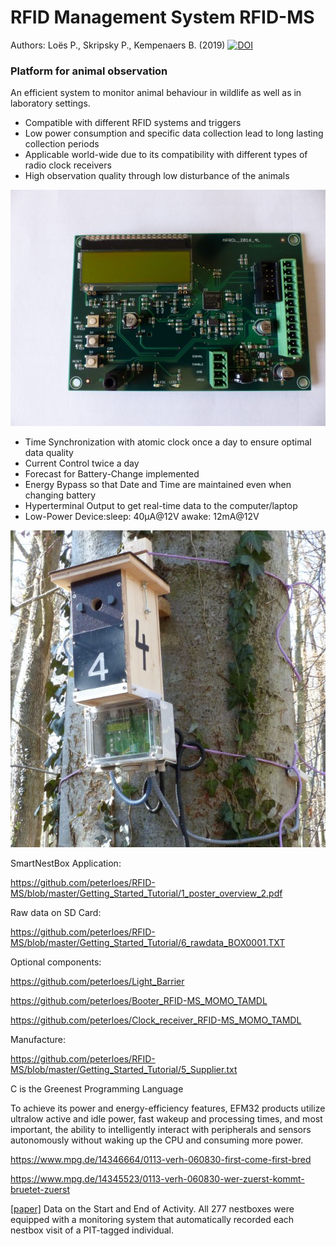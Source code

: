 ﻿# RFID Management System RFID-MS
 
Authors: Loës P., Skripsky P., Kempenaers B. (2019) [![DOI](https://zenodo.org/badge/210345432.svg)](https://zenodo.org/badge/latestdoi/210345432)


### Platform for animal observation 

An efficient system to monitor animal behaviour in wildlife
as well as in laboratory settings.

-	Compatible with different RFID systems and triggers
-	Low power consumption and specific data collection lead to long lasting collection periods
-	Applicable world-wide due to its compatibility with different types of radio clock receivers 
-	High observation quality through low disturbance of the animals

![My image](https://github.com/peterloes/RFID-MS/blob/master/Getting_Started_Tutorial/2_Electronic_board.jpg)

- Time Synchronization with atomic clock once a day to ensure optimal data quality
- Current Control twice a day
- Forecast for Battery-Change implemented
- Energy Bypass so that Date and Time are maintained even when changing battery
- Hyperterminal Output to get real-time data to the computer/laptop
- Low-Power Device:sleep: 40µA@12V awake: 12mA@12V


![My image](https://github.com/peterloes/RFID-MS/blob/master/Getting_Started_Tutorial/1_SNB.JPG)

SmartNestBox Application:

https://github.com/peterloes/RFID-MS/blob/master/Getting_Started_Tutorial/1_poster_overview_2.pdf

Raw data on SD Card:

https://github.com/peterloes/RFID-MS/blob/master/Getting_Started_Tutorial/6_rawdata_BOX0001.TXT

Optional components:

https://github.com/peterloes/Light_Barrier

https://github.com/peterloes/Booter_RFID-MS_MOMO_TAMDL

https://github.com/peterloes/Clock_receiver_RFID-MS_MOMO_TAMDL

Manufacture:

https://github.com/peterloes/RFID-MS/blob/master/Getting_Started_Tutorial/5_Supplier.txt


C is the Greenest Programming Language

To achieve its power and energy-efficiency features, EFM32 products utilize ultralow active and idle power,
fast wakeup and processing times, and most important, the ability to intelligently interact with peripherals
and sensors autonomously without waking up the CPU and consuming more power.

https://www.mpg.de/14346664/0113-verh-060830-first-come-first-bred

https://www.mpg.de/14345523/0113-verh-060830-wer-zuerst-kommt-bruetet-zuerst

[\[paper\]](https://www.sciencedirect.com/science/article/pii/S0003347223000258?via%3Dihub)
Data on the Start and End of Activity. All 277 nestboxes were equipped with a monitoring system that
automatically recorded each nestbox visit of a PIT-tagged individual.
